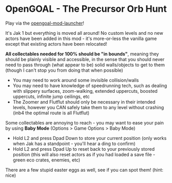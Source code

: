 # OpenGOAL - The Precursor Orb Hunt
Play via the [opengoal-mod-launcher](https://github.com/OpenGOAL-Unofficial-Mods/opengoal-mod-launcher)!

It's Jak 1 but everything is moved all around! No custom levels and no new actors have been added in this mod - it's more-or-less the vanilla game except that existing actors have been relocated!


**All collectables needed for 100% should be "in bounds"**, meaning they should be plainly visible and accessible, in the sense that you should never need to pass through (what appear to be) solid walls/objects to get to them (though I can't stop you from doing that when possible)
- You may need to work around some invisible collision/walls
- You may  need to have knowledge of speedrunning tech, such as dealing with slippery surfaces, zoom-walking, extended uppercuts, boosted uppercuts, infinite jump ceilings, etc
- The Zoomer and Flutflut should only be necessary in their intended levels, however you CAN safely take them to any level without crashing (inb4 the optimal route is all Flutflut)

  
Some collectables are annoying to reach - you may want to ease your pain by using **Baby Mode** (Options > Game Options > Baby Mode)
- Hold L2 and press Dpad Down to store your current position (only works when Jak has a standpoint - you'll hear a ding to confirm)
- Hold L2 and press Dpad Up to reset back to your previously stored position (this will also reset actors as if you had loaded a save file - green eco crates, enemies, etc)


There are a few stupid easter eggs as well, see if you can spot them! (hint: nice)
